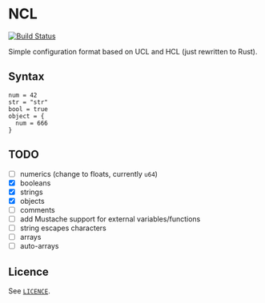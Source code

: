 # NCL

[![Build Status](https://travis-ci.org/nukomeet/ncl.svg?branch=master)](https://travis-ci.org/nukomeet/ncl)

Simple configuration format based on UCL and HCL (just rewritten to Rust).

## Syntax

```
num = 42
str = "str"
bool = true
object = {
  num = 666
}
```

## TODO

- [ ] numerics (change to floats, currently `u64`)
- [x] booleans
- [x] strings
- [x] objects
- [ ] comments
- [ ] add Mustache support for external variables/functions
- [ ] string escapes characters
- [ ] arrays
- [ ] auto-arrays

## Licence

See [`LICENCE`](LICENCE).
